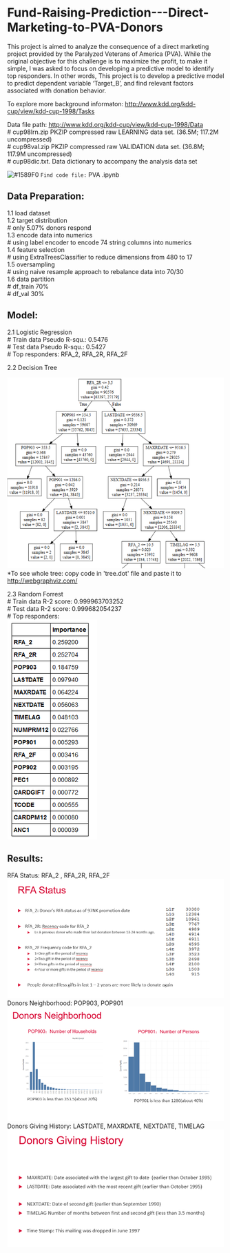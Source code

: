 # Fund-Raising-Prediction---Direct-Marketing-to-PVA-Donors

This project is aimed to analyze the consequence of a direct marketing project provided by the Paralyzed Veterans of America (PVA). While the original objective for this challenge is to maximize the profit, to make it simple, I was asked to focus on developing a predictive model to identify top responders. In other words, This project is to develop a predictive model to predict dependent variable ‘Target_B’, and find relevant factors associated with donation behavior.

To explore more background informaton: http://www.kdd.org/kdd-cup/view/kdd-cup-1998/Tasks

Data file path: http://www.kdd.org/kdd-cup/view/kdd-cup-1998/Data   
     # cup98lrn.zip PKZIP compressed raw LEARNING data set. (36.5M; 117.2M uncompressed)   
     # cup98val.zip PKZIP compressed raw VALIDATION data set. (36.8M; 117.9M uncompressed)     
     # cup98dic.txt. Data dictionary to accompany the analysis data set   
 

![#1589F0](https://placehold.it/15/1589F0/000000?text=+) `Find code file:` PVA .ipynb


## Data Preparation:   
1.1 load dataset     
1.2 target distribution     
       # only 5.07% donors respond     
1.3 encode data into numerics      
       # using label encoder to encode 74 string columns into numerics     
1.4 feature selection     
       # using ExtraTreesClassifier to reduce dimensions from 480 to 17     
1.5 oversampling      
       # using naive resample approach to rebalance data into 70/30     
1.6 data partition          
       # df_train 70%      
       # df_val   30%     
       
## Model:    
2.1 Logistic Regression          
       # Train data Pseudo R-squ.:  0.5476     
       # Test  data Pseudo R-squ.:  0.5427     
       # Top responders: RFA_2, RFA_2R, RFA_2F      

2.2 Decision Tree     

![alt text](https://github.com/versehe/Fund-Raising-Prediction---Direct-Marketing-to-PVA-Donors/blob/master/Capture2.PNG?raw=true)    
       *To see whole tree: copy code in 'tree.dot' file and paste it to http://webgraphviz.com/                  
       
 2.3 Random Forrest      
       # Train data R-2 score: 0.999963703252    
       # Test data R-2 score: 0.999682054237     
       # Top responders:    
       ![alt text](https://github.com/versehe/Fund-Raising-Prediction---Direct-Marketing-to-PVA-Donors/blob/master/Capture.PNG?raw=true)    
        
       
                

       
## Results:    
RFA Status: RFA_2 , RFA_2R, RFA_2F
![alt text](https://github.com/versehe/Fund-Raising-Prediction---Direct-Marketing-to-PVA-Donors/blob/master/Capture_RFA.PNG?raw=true)
Donors Neighborhood: POP903, POP901
![alt text](https://github.com/versehe/Fund-Raising-Prediction---Direct-Marketing-to-PVA-Donors/blob/master/Capturepop.PNG?raw=true)
Donors Giving History: LASTDATE, MAXRDATE, NEXTDATE, TIMELAG
![alt text](https://github.com/versehe/Fund-Raising-Prediction---Direct-Marketing-to-PVA-Donors/blob/master/Capture_date.PNG?raw=true)
       

       
       
       

       
       
       

       

       
 
       

       
       
       









 


